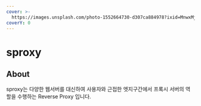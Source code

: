 ```yaml
---
cover: >-
  https://images.unsplash.com/photo-1552664730-d307ca884978?ixid=MnwxMjA3fDB8MHxwaG90by1wYWdlfHx8fGVufDB8fHx8&ixlib=rb-1.2.1&auto=format&fit=crop&w=2970&q=80
coverY: 0
---
```


# sproxy

## About

sproxy는 다양한 웹서버를 대신하여 사용자와 근접한 엣지구간에서 프록시 서버의 역할을 수행하는 Reverse Proxy 입니다.



